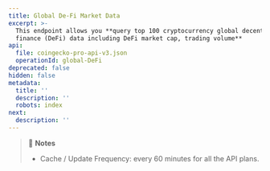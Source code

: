 ```yaml
---
title: Global De-Fi Market Data
excerpt: >-
  This endpoint allows you **query top 100 cryptocurrency global decentralized
  finance (DeFi) data including DeFi market cap, trading volume**
api:
  file: coingecko-pro-api-v3.json
  operationId: global-DeFi
deprecated: false
hidden: false
metadata:
  title: ''
  description: ''
  robots: index
next:
  description: ''
---
```

> 📘 **Notes**
> 
> - Cache / Update Frequency: every 60 minutes for all the API plans.